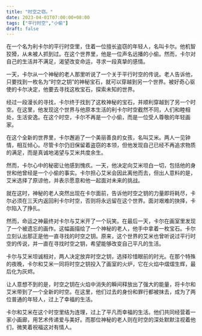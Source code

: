 ```yaml
---
title: "时空之窃。"
date: 2023-04-01T07:00:00+08:00
tags: ["平行时空","小偷"]
draft: false
---
```


在一个名为利卡尔的平行时空里，住着一位擅长盗窃的年轻人，名叫卡尔。他机智狡猾，从未被人抓到过。在这个世界里，他是一位声名远播的小偷。然而，卡尔对自己的生活并不满足，渴望改变命运，寻求一段真挚的感情。

一天，卡尔从一个神秘的老人那里听说了一个关于平行时空的传说。老人告诉他，只要找到一枚名为“时空之钥”的神秘宝石，就可以穿越到另一个世界。被好奇心驱使的卡尔决定，他要去寻找这枚宝石，探索未知的世界。

经过一段漫长的寻找，卡尔终于找到了这枚神秘的宝石，并顺利穿越到了另一个时空。在这里，他发现这个世界与他原本生活的利卡尔时空截然不同，人们和睦相处，生活安逸。在这个时空，卡尔不再是一个小偷，而是一位受人尊敬的年轻画家。

在这个全新的世界里，卡尔邂逅了一个美丽善良的女孩，名叫艾米。两人一见钟情，相互倾心。尽管卡尔仍旧保留着盗窃的本领，但他发现自己已经不再追求物质的满足，而是真诚地渴望与艾米共度余生。

然而，卡尔心中的秘密让他感到愧疚。一天，他决定向艾米坦白一切，包括他的身世和他曾经是一个小偷的事实。卡尔担心艾米会因此离他而去，但出人意料的是，艾米选择了原谅他，并表示愿意和他一起面对未来的挑战。

就在这时，神秘的老人突然出现在卡尔面前，告诉他时空之钥的力量即将耗尽，卡尔必须在三天内返回利卡尔时空，否则将永远留在这个世界。面对艰难的抉择，卡尔陷入了挣扎。

然而，命运之神最终对卡尔与艾米开了一个玩笑。在最后一天，卡尔在画室里发现了一个被遗忘的画作。这幅画描绘了一个神秘的老人，他手中拿着一枚宝石。卡尔立刻认出那正是他一直寻找的时空之钥。原来，这个世界的艾米也曾听说过平行时空的传说，并一直在寻找时空之钥，希望能够改变自己平凡的生活。

卡尔与艾米坦诚相对，两人决定放弃时空之钥，选择珍惜眼前的时光。在那个特殊的夜晚，卡尔和艾米一同将时空之钥投入了画室的火炉，它在火焰中熠熠生辉，最后化为灰烬。

让人意想不到的是，时空之钥在火焰中消失的瞬间释放出了强大的能量，将卡尔和艾米带到了一个全新的时空。在这里，他们过去的身份和罪行都被抹去，成为了两位普通的年轻人，过上了幸福的生活。

卡尔和艾米在这个时空里结为连理，过上了平凡而幸福的生活。他们共同经营着一家小画廊，用艺术传递爱与美好。而那位神秘的老人则在时空的深处默默注视着他们，微笑着祝福这对有情人。


